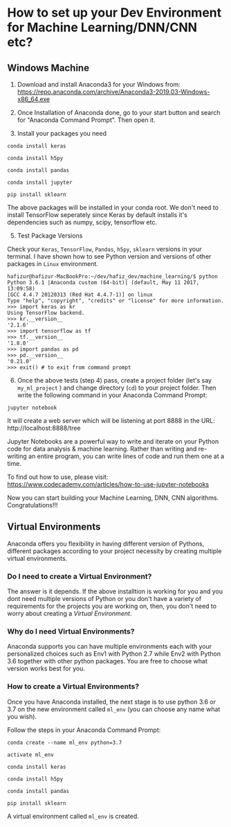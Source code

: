 
# How to set up your Dev Environment for Machine Learning/DNN/CNN etc?

## Windows Machine

1. Download and install Anaconda3 for your Windows from:
https://repo.anaconda.com/archive/Anaconda3-2019.03-Windows-x86_64.exe
2. Once Installation of Anaconda done, go to your start button and search for "Anaconda Command Prompt". Then open it.

3. Install your packages you need
```
conda install keras

conda install h5py 

conda install pandas

conda install jupyter

pip install sklearn
```
The above packages will be installed in your conda root. We don't need to install TensorFlow seperately since Keras by default installs it's dependencies such as numpy, scipy, tensorflow etc.

5. Test Package Versions

Check your `Keras`, `TensorFlow`, `Pandas`, `h5py`, `sklearn` versions in your terminal. I have shown how to see Python version and versions of other packages in `Linux` environment. 
```
hafizur@hafizur-MacBookPro:~/dev/hafiz_dev/machine_learning/$ python
Python 3.6.1 |Anaconda custom (64-bit)| (default, May 11 2017, 13:09:58)
[GCC 4.4.7 20120313 (Red Hat 4.4.7-1)] on linux
Type "help", "copyright", "credits" or "license" for more information.
>>> import keras as kr
Using TensorFlow backend.
>>> kr.__version__
'2.1.6'
>>> import tensorflow as tf
>>> tf.__version__
'1.8.0'
>>> import pandas as pd
>>> pd.__version__
'0.21.0'
>>> exit() # to exit from command prompt
```
6. Once the above tests (step 4) pass, create a project folder (let's say `my_ml_project` ) and change directory (`cd`) to your project folder. Then write the following command in your Anaconda Command Prompt:
```
jupyter notebook
```
It will create a web server which will be listening at port 8888 in the URL: http://localhost:8888/tree

Jupyter Notebooks are a powerful way to write and iterate on your Python code for data analysis & machine learning. Rather than writing and re-writing an entire program, you can write lines of code and run them one at a time. 

To find out how to use, please visit: https://www.codecademy.com/articles/how-to-use-jupyter-notebooks

Now you can start building your Machine Learning, DNN, CNN algorithms. Congratulations!!!

## Virtual Environments
Anaconda offers you flexibility in having different version of Pythons, different packages according to your project necessity by creating multiple virtual environments.

### Do I need to create a Virtual Environment?
The answer is it depends. If the above installtion is working for you and you dont need multiple versions of Python or you don't have a variety of requirements for the projects you are working on, then, you don't need to worry about creating a *Virtual Environment*. 

### Why do I need Virtual Environments?
Anaconda supports you can have multiple environments each with your personalized choices such as Env1 with Python 2.7 while Env2 with Python 3.6 together with other python packages. You are free to choose what version works best for you. 

### How to create a Virtual Environments?

Once you have Anaconda installed, the next stage is to use python 3.6 or 3.7 on the new environment called `ml_env` (you can choose any name what you wish).

Follow the steps in your Anaconda Command Prompt:
```
conda create --name ml_env python=3.7

activate ml_env

conda install keras

conda install h5py 

conda install pandas

pip install sklearn
```
A virtual environment called `ml_env` is created.
